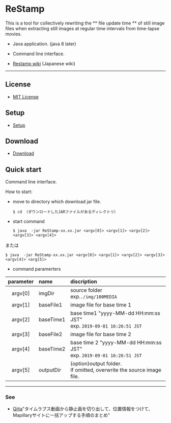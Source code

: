 # ReStamp


This is a tool for collectively rewriting the ** file update time ** of still image files when extracting still images at regular time intervals from time-lapse movies.

* Java application. (java 8 later)

* Command line interface.

* [Restamp wiki](http://surveyor.mydns.jp/gitbucket/yuu/Restamp/wiki) (Japanese wiki)

-------------------------------------------------------------------

## License

* [MIT License](LICENSE.txt)


## Setup

* [Setup](http://surveyor.mydns.jp/gitbucket/yuu/Restamp/wiki/Setup) 


## Download

* [Download](http://surveyor.mydns.jp/gitbucket/yuu/Restamp/wiki/Download)


## Quick start

Command line interface.

How to start:

* move to directory which download jar file.
  ```
  $ cd （ダウンロードしたJARファイルがあるディレクトリ）
  ```

* start command
  ```
  $ java  -jar ReStamp-xx.xx.jar <argv[0]> <argv[1]> <argv[2]> <argv[3]> <argv[4]>
  ```
 または
  ```
  $ java  -jar ReStamp-xx.xx.jar <argv[0]> <argv[1]> <argv[2]> <argv[3]> <argv[4]> <arg[5]>
  ```

* command paramerters

| parameter | name    | discription |
|:-------:|:----------|:------------|
| argv[0] | imgDir    | source folder<br/>  exp.`./img/100MEDIA `|
| argv[1] | baseFile1 | image file for base time 1 |
| argv[2] | baseTime1 | base time1 "yyyy-MM-dd HH:mm:ss JST"<br/>exp. `2019-09-01 16:26:51 JST` |
| argv[3] | baseFile2 | image file for base time 2 |
| argv[4] | baseTime2 | base time 2 "yyyy-MM-dd HH:mm:ss JST"<br/>exp. `2019-09-01 16:26:51 JST`|
| argv[5] | outputDir | (option)output folder.<br/>If omitted, overwrite the source image file. |


----

### See

* [Qiita](https://qiita.com/yuuhayashi@github/items/cdf4ceb064d483f29a35)"タイムラプス動画から静止画を切り出して、位置情報をつけて、Mapillaryサイトに一括アップする手順のまとめ"

